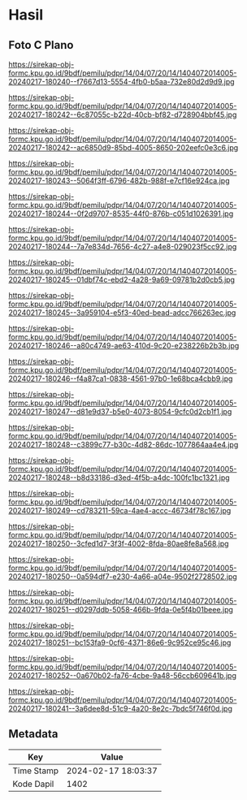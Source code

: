 # Hasil

## Foto C Plano

https://sirekap-obj-formc.kpu.go.id/9bdf/pemilu/pdpr/14/04/07/20/14/1404072014005-20240217-180240--f7667d13-5554-4fb0-b5aa-732e80d2d9d9.jpg

https://sirekap-obj-formc.kpu.go.id/9bdf/pemilu/pdpr/14/04/07/20/14/1404072014005-20240217-180242--6c87055c-b22d-40cb-bf82-d728904bbf45.jpg

https://sirekap-obj-formc.kpu.go.id/9bdf/pemilu/pdpr/14/04/07/20/14/1404072014005-20240217-180242--ac6850d9-85bd-4005-8650-202eefc0e3c6.jpg

https://sirekap-obj-formc.kpu.go.id/9bdf/pemilu/pdpr/14/04/07/20/14/1404072014005-20240217-180243--5064f3ff-6796-482b-988f-e7cf16e924ca.jpg

https://sirekap-obj-formc.kpu.go.id/9bdf/pemilu/pdpr/14/04/07/20/14/1404072014005-20240217-180244--0f2d9707-8535-44f0-876b-c051d1026391.jpg

https://sirekap-obj-formc.kpu.go.id/9bdf/pemilu/pdpr/14/04/07/20/14/1404072014005-20240217-180244--7a7e834d-7656-4c27-a4e8-029023f5cc92.jpg

https://sirekap-obj-formc.kpu.go.id/9bdf/pemilu/pdpr/14/04/07/20/14/1404072014005-20240217-180245--01dbf74c-ebd2-4a28-9a69-09781b2d0cb5.jpg

https://sirekap-obj-formc.kpu.go.id/9bdf/pemilu/pdpr/14/04/07/20/14/1404072014005-20240217-180245--3a959104-e5f3-40ed-bead-adcc766263ec.jpg

https://sirekap-obj-formc.kpu.go.id/9bdf/pemilu/pdpr/14/04/07/20/14/1404072014005-20240217-180246--a80c4749-ae63-410d-9c20-e238226b2b3b.jpg

https://sirekap-obj-formc.kpu.go.id/9bdf/pemilu/pdpr/14/04/07/20/14/1404072014005-20240217-180246--f4a87ca1-0838-4561-97b0-1e68bca4cbb9.jpg

https://sirekap-obj-formc.kpu.go.id/9bdf/pemilu/pdpr/14/04/07/20/14/1404072014005-20240217-180247--d81e9d37-b5e0-4073-8054-9cfc0d2cb1f1.jpg

https://sirekap-obj-formc.kpu.go.id/9bdf/pemilu/pdpr/14/04/07/20/14/1404072014005-20240217-180248--c3899c77-b30c-4d82-86dc-1077864aa4e4.jpg

https://sirekap-obj-formc.kpu.go.id/9bdf/pemilu/pdpr/14/04/07/20/14/1404072014005-20240217-180248--b8d33186-d3ed-4f5b-a4dc-100fc1bc1321.jpg

https://sirekap-obj-formc.kpu.go.id/9bdf/pemilu/pdpr/14/04/07/20/14/1404072014005-20240217-180249--cd783211-59ca-4ae4-accc-46734f78c167.jpg

https://sirekap-obj-formc.kpu.go.id/9bdf/pemilu/pdpr/14/04/07/20/14/1404072014005-20240217-180250--3cfed1d7-3f3f-4002-8fda-80ae8fe8a568.jpg

https://sirekap-obj-formc.kpu.go.id/9bdf/pemilu/pdpr/14/04/07/20/14/1404072014005-20240217-180250--0a594df7-e230-4a66-a04e-9502f2728502.jpg

https://sirekap-obj-formc.kpu.go.id/9bdf/pemilu/pdpr/14/04/07/20/14/1404072014005-20240217-180251--d0297ddb-5058-466b-9fda-0e5f4b01beee.jpg

https://sirekap-obj-formc.kpu.go.id/9bdf/pemilu/pdpr/14/04/07/20/14/1404072014005-20240217-180251--bc153fa9-0cf6-4371-86e6-9c952ce95c46.jpg

https://sirekap-obj-formc.kpu.go.id/9bdf/pemilu/pdpr/14/04/07/20/14/1404072014005-20240217-180252--0a670b02-fa76-4cbe-9a48-56ccb609641b.jpg

https://sirekap-obj-formc.kpu.go.id/9bdf/pemilu/pdpr/14/04/07/20/14/1404072014005-20240217-180241--3a6dee8d-51c9-4a20-8e2c-7bdc5f746f0d.jpg


## Metadata

| Key        | Value               |
| ---------- | ------------------- |
| Time Stamp | 2024-02-17 18:03:37 |
| Kode Dapil | 1402                |




